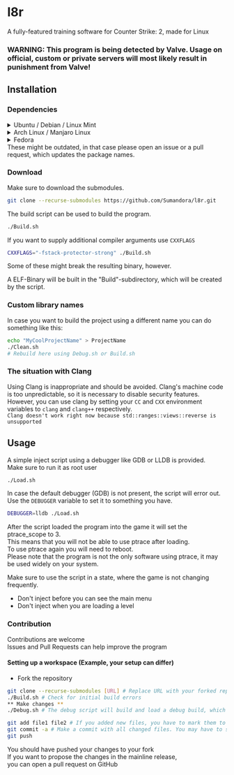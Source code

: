 # l8r
A fully-featured training software for Counter Strike: 2, made for Linux
### WARNING: This program is being detected by Valve. Usage on official, custom or private servers will most likely result in punishment from Valve!
## Installation
### Dependencies
<details>
  <summary> Ubuntu / Debian / Linux Mint </summary>
  
  If you're running Ubuntu 23.04 or below (or Mint), you need to add a PPA to get gcc 13:
  ```sh
  add-apt-repository -y ppa:ubuntu-toolchain-r/test
  apt update
  apt install gcc-13 g++-13
  ```

  For debian stable, you're SOL - either build it from source or install it with e.g. homebrew.

  ```sh
  apt-get install gdb git cmake make build-essential libvulkan-dev libx11-dev libxext-dev gcc-13 g++-13
  ```
</details>

<details>
  <summary> Arch Linux / Manjaro Linux </summary>

  ```sh
  pacman -S gdb base-devel cmake git vulkan-icd-loader vulkan-headers libX11 libxext
  ```
</details>

<details>
  <summary> Fedora </summary>

  ```sh
  dnf install gdb git cmake make gcc-c++ vulkan-loader-devel vulkan-headers libXext-devel
  ```
</details>
These might be outdated, in that case please open an issue or a pull request, which updates the package names.

### Download
Make sure to download the submodules.
```sh
git clone --recurse-submodules https://github.com/Sumandora/l8r.git
```

The build script can be used to build the program.
```sh
./Build.sh
```

If you want to supply additional compiler arguments use `CXXFLAGS`
```sh
CXXFLAGS="-fstack-protector-strong" ./Build.sh
```
Some of these might break the resulting binary, however.

A ELF-Binary will be built in the "Build"-subdirectory, which will be created by the script.

### Custom library names

In case you want to build the project using a different name you can do something like this:
```sh
echo "MyCoolProjectName" > ProjectName
./Clean.sh
# Rebuild here using Debug.sh or Build.sh
```

### The situation with Clang
Using Clang is inappropriate and should be avoided. Clang's machine code is too unpredictable, so it is necessary to disable security features. However, you can use clang by setting your `CC` and `CXX` environment variables to `clang` and `clang++` respectively.  
`Clang doesn't work right now because std::ranges::views::reverse is unsupported`

## Usage
A simple inject script using a debugger like GDB or LLDB is provided.  
Make sure to run it as root user
```sh
./Load.sh
```
In case the default debugger (GDB) is not present, the script will error out.  
Use the `DEBUGGER` variable to set it to something you have.  
```sh
DEBUGGER=lldb ./Load.sh
```

After the script loaded the program into the game it will set the ptrace_scope to 3.  
This means that you will not be able to use ptrace after loading.  
To use ptrace again you will need to reboot.  
Please note that the program is not the only software using ptrace, it may be used widely on your system.

Make sure to use the script in a state, where the game is not changing frequently.  
- Don't inject before you can see the main menu
- Don't inject when you are loading a level

### Contribution
Contributions are welcome  
Issues and Pull Requests can help improve the program

#### Setting up a workspace (Example, your setup can differ)
- Fork the repository
```sh
git clone --recurse-submodules [URL] # Replace URL with your forked repository
./Build.sh # Check for initial build errors
** Make changes **
./Debug.sh # The debug script will build and load a debug build, which can also be analyzed using a debugger of your choice

git add file1 file2 # If you added new files, you have to mark them to be tracked, if you didn't add any files, you can skip this step.
git commit -a # Make a commit with all changed files. You may have to set the 'EDITOR' variable, because you have to write a commit message. Please write a small and compact message explaining what you have done.
git push
```
You should have pushed your changes to your fork  
If you want to propose the changes in the mainline release,  
you can open a pull request on GitHub
